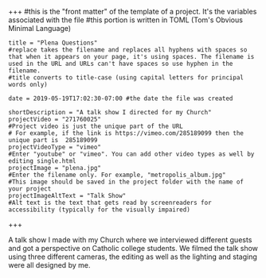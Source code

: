 +++
    #this is the "front matter" of the template of a project. It's the variables associated with the file
    #this portion is written in TOML (Tom's Obvious Minimal Language)
    
    title = "Plena Questions"
    #replace takes the filename and replaces all hyphens with spaces so that when it appears on your page, it's using spaces. The filename is used in the URL and URLs can't have spaces so use hyphen in the filename.
    #title converts to title-case (using capital letters for principal words only)
    
    date = 2019-05-19T17:02:30-07:00 #the date the file was created
    
    shortDescription = "A talk show I directed for my Church"
    projectVideo = "271760025"
    #Project video is just the unique part of the URL  
    # For example, if the link is https://vimeo.com/285189099 then the unique part is  285189099
    projectVideoType = "vimeo"
    #Enter "youtube" or "vimeo". You can add other video types as well by editing single.html 
    projectImage = "plena.jpg"
    #Enter the filename only. For example, "metropolis_album.jpg" 
    #This image should be saved in the project folder with the name of your project 
    projectImageAltText = "Talk Show"
    #Alt text is the text that gets read by screenreaders for accessibility (typically for the visually impaired) 


+++
<div class= text-align>
A talk show I made with my Church where we interviewed different guests and got a perspective on Catholic college students. We filmed the talk show using three different cameras, the editing as well as the lighting and staging were all designed by me.

</div>

